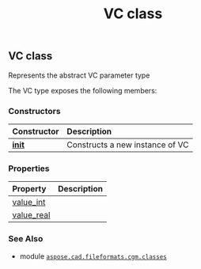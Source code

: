 ﻿---
title: VC class
second_title: Aspose.CAD for Python via .NET API References
description: 
type: docs
weight: 80
url: /python-net/aspose.cad.fileformats.cgm.classes/vc/
is_root: false
---

## VC class

Represents the abstract VC parameter type



The VC type exposes the following members:

### Constructors
| Constructor | Description |
| :- | :- |
| [__init__](/cad/python-net/aspose.cad.fileformats.cgm.classes/vc/__init__/#) | Constructs a new instance of VC |


### Properties
| Property | Description |
| :- | :- |
| [value_int](/cad/python-net/aspose.cad.fileformats.cgm.classes/vc/value_int) |  |
| [value_real](/cad/python-net/aspose.cad.fileformats.cgm.classes/vc/value_real) |  |



### See Also
* module [`aspose.cad.fileformats.cgm.classes`](..)
